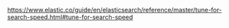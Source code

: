  https://www.elastic.co/guide/en/elasticsearch/reference/master/tune-for-search-speed.html#tune-for-search-speed 


